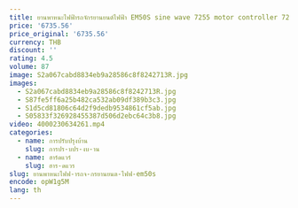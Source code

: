 ```yaml
---
title: ยานพาหนะไฟฟ้ารถจักรยานยนต์ไฟฟ้า EM50S sine wave 7255 motor controller 72V60A เงียบ
price: '6735.56'
price_original: '6735.56'
currency: THB
discount: ''
rating: 4.5
volume: 87
image: S2a067cabd8834eb9a28586c8f8242713R.jpg
images:
  - S2a067cabd8834eb9a28586c8f8242713R.jpg
  - S87fe5ff6a25b482ca532ab09df389b3c3.jpg
  - S1d5cd81806c64d2f9dedb9534861cf5ab.jpg
  - S05833f326928455387d506d2ebc64c3b8.jpg
video: 4000230634261.mp4
categories:
  - name: การปรับปรุงบ้าน
    slug: การปร-บปร-งบ-าน
  - name: ฮาร์ดแวร์
    slug: ฮาร-ดแวร
slug: ยานพาหนะไฟฟ-ารถจ-กรยานยนต-ไฟฟ-em50s
encode: opW1g5M
lang: th
---
```

  